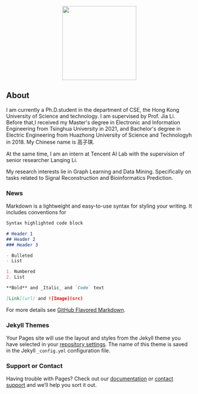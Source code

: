 <div align="center"><img width="200" height="auto" src="https://raw.githubusercontent.com/ziqikao/ziqikao.github.io/gh-pages/7.jpg"/></div>


## About

I am currently a Ph.D.student in the department of CSE, the Hong Kong University of Science and technology. I am supervised by Prof. Jia Li. Before that,I received my Master's degree in Electronic and Information Engineering from Tsinghua University in 2021, and Bachelor's degree in Electric Engineering from Huazhong University of Science and Technologyh in 2018. My Chinese name is 高子琪.

At the same time, I am an intern at Tencent AI Lab with the supervision of senior researcher Lanqing Li.

My research interests lie in Graph Learning and Data Mining. Specifically on tasks related to Signal Reconstruction and Bioinformatics Prediction.

### News

Markdown is a lightweight and easy-to-use syntax for styling your writing. It includes conventions for

```markdown
Syntax highlighted code block

# Header 1
## Header 2
### Header 3

- Bulleted
- List

1. Numbered
2. List

**Bold** and _Italic_ and `Code` text

[Link](url) and ![Image](src)
```

For more details see [GitHub Flavored Markdown](https://guides.github.com/features/mastering-markdown/).

### Jekyll Themes

Your Pages site will use the layout and styles from the Jekyll theme you have selected in your [repository settings](https://github.com/HUSTGZQ/ziqi.github.io/settings/pages). The name of this theme is saved in the Jekyll `_config.yml` configuration file.

### Support or Contact

Having trouble with Pages? Check out our [documentation](https://docs.github.com/categories/github-pages-basics/) or [contact support](https://support.github.com/contact) and we’ll help you sort it out.
